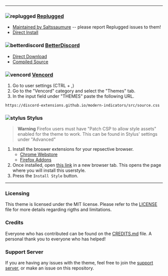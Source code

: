 <!-- <img src="./assets/banner.png"> needs to be updated -->

---

### ![replugged](https://discord-extensions.github.io/assets/icons/replugged.png) **[Replugged](https://replugged.dev)**
- [Maintained by Saltssaumure](https://github.com/MiniDiscordThemes/modern-indicators) -- please report Replugged issues to them!
- [Direct Install](https://replugged.dev/install?identifier=dev.LuckFire.ModernIndicators)

### ![betterdiscord](https://discord-extensions.github.io/assets/icons/betterdiscord.png) **[BetterDiscord](https://betterdiscord.app)**
- [Direct Download](https://github.com/discord-extensions/modern-indicators/releases/latest/download/modern-indicators.theme.css)
- [Compiled Source](https://discord-extensions.github.io/modern-indicators/src/source.css)

### ![vencord](https://discord-extensions.github.io/assets/icons/vencord.gif) **[Vencord](https://github.com/Vendicated/Vencord)**
1. Go to user settings (CTRL + ,)
2. Go to the "Vencord" category and select the "Themes" tab.
3. In the input field under "THEMES" paste the following URL.
```
https://discord-extensions.github.io/modern-indicators/src/source.css
```

### ![stylus](https://discord-extensions.github.io/assets/icons/stylus.png) **Stylus**
> **Warning**
> Firefox users must have "Patch CSP to allow style assets" enabled for the theme to work. This can be found in Stylus' settings under "Advanced"
1. Install the broswer extensions for your repsective browser.
    - [Chrome Webstore](https://chrome.google.com/webstore/detail/stylus/clngdbkpkpeebahjckkjfobafhncgmne)
    - [Firefox Addons](https://addons.mozilla.org/en-US/firefox/addon/styl-us/)
2. Once installed, open [this link](https://github.com/discord-extensions/modern-indicators/raw/main/clients/stylus/modern-indicators.user.css) in a new browser tab. This opens the page where you will install this userstyle.
3. Press the `Install Style` button.

---
### Licensing
This theme is licensed under the MIT license. Please refer to the [LICENSE](./LICENSE) file for more details regarding rigths and limitations.

### Credits
Everyone who has contributed can be found on the [CREDITS.md](./CREDITS.md) file. A personal thank you to everyone who has helped!

### Support Server
If you are having any issues with the theme, feel free to join the [support server](https://discord.gg/vYdXbEzqDs), or make an issue on this repository.